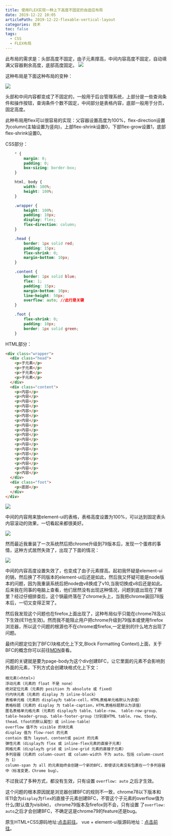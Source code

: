 ```yaml
---
title: 使用FLEX实现一种上下高度不固定的自适应布局
date: 2019-12-22 10:05
articlePath: 2019-12-22-flexable-vertical-layout
categories: 技术
toc: false
tags:
  - CSS
  - FLEX布局
---
```


此布局的需求是：头部高度不固定，由子元素撑高，中间内容高度不固定，自动填满父容器剩余高度，底部高度固定。
![](https://images.liyangzone.com/article_img/技术相关/FLEX上下布局/20191221_103338.png)

这种布局是下面这种布局的变种：

![](https://images.liyangzone.com/article_img/技术相关/FLEX上下布局/20191221_101238.png)

头部和中间内容都变成了不固定的，一般用于后台管理系统，上部分是一些查询条件和操作按钮，查询条件个数不固定，中间部分是表格内容，底部一般用于分页，固定高度。

此种布局用flex可以很容易的实现：父容器设置高度为100%，flex-direction设置为column(主轴设置为竖向)，上部flex-shrink设置0，下部flex-grow设置1，底部flex-shrink设置0。

CSS部分：
```css
    * {
        margin: 0;
        padding: 0;
        box-sizing: border-box;
    }

    html, body {
        width: 100%;
        height: 100%;
    }

    .wrapper {
        height: 100%;
        padding: 10px;
        display: flex;
        flex-direction: column;
    }

    .head {
        border: 1px solid red;
        padding: 15px;
        flex-shrink: 0;
        margin-bottom: 10px;
    }

    .content {
        border: 1px solid blue;
        flex: 1;
        padding: 15px;
        margin-bottom: 10px;
        line-height: 50px;
        overflow: auto; //此行是关键 
    }

    .foot {
        flex-shrink: 0;
        padding: 10px;
        border: 1px solid green;
    }
```

HTML部分：

```html
<div class="wrapper">
  <div class="head">
    <p>子元素</p>
    <p>子元素</p>
    <p>子元素</p>
    <p>子元素</p>
  </div>
  <div class="content">
    <p>内容</p>
    <p>内容</p>
    <p>内容</p>
    <p>内容</p>
    <p>内容</p>
    <p>内容</p>
    <p>内容</p>
    <p>内容</p>
    <p>内容</p>
    <p>内容</p>
    <p>内容</p>
    <p>内容</p>
    <p>内容</p>
    <p>内容</p>
    <p>内容</p>
    <p>内容</p>
    <p>内容</p>
    <p>内容</p>
  </div>
  <div class="foot">
    <p>底部</p>
  </div>
</div>
```

![](https://images.liyangzone.com/article_img/技术相关/FLEX上下布局/20191221_105339.png)

中间的内容用来放element-ui的表格，表格高度设置为100%，可以达到固定表头内容滚动的效果，一切看起来都很美好。

![](https://images.liyangzone.com/article_img/技术相关/FLEX上下布局/20191221_110422.png)

然而最近我重装了一次系统然后把chrome升级到79版本后，发现一个蛋疼的事情，这种方式居然失效了，出现了下面的情况：

![](https://images.liyangzone.com/article_img/技术相关/FLEX上下布局/20191221_135805.png)


中间的内容高度设置失效了，也变成了由子元素撑高。起初我怀疑是element-ui的锅，然后换了不同版本的element-ui后还是如此，然后我又怀疑可能是node版本的问题，因为我重装系统后把node由v8换成了v10,当我切换成v8后还是如此。后来我在同事的电脑上查看，他们居然没有出现这种情况，问题到底出现在了哪里？经过仔细排查后，这个锅最终落在了chrome头上，当我把chrome装回78版本后，一切又变得正常了。


然后我发现这个问题也在firefox上面出现了，这种布局似乎只能在chrome78及以下生效(IE11也生效)。然而我不能阻止用户把chrome升级到79版本或使用firefox浏览器，所以这个问题的根源也不在chrome或firefox,一定是别的什么地方出现了问题。

最终问题定位到了BFC(块格式化上下文,Block Formatting Context)上面，关于BFC的概念你可以前往[MDN](https://developer.mozilla.org/zh-CN/docs/Web/Guide/CSS/Block_formatting_context)查看。

问题的关键就是要为page-body为这个div创建BFC，让它里面的元素不会影响到外面的元素，下列方式会创建块格式化上下文：

```
根元素(<html>)
浮动元素（元素的 float 不是 none）
绝对定位元素（元素的 position 为 absolute 或 fixed）
行内块元素（元素的 display 为 inline-block）
表格单元格（元素的 display为 table-cell，HTML表格单元格默认为该值）
表格标题（元素的 display 为 table-caption，HTML表格标题默认为该值）
匿名表格单元格元素（元素的 display为 table、table-row、 table-row-group、table-header-group、table-footer-group（分别是HTML table、row、tbody、thead、tfoot的默认属性）或 inline-table）
overflow 值不为 visible 的块元素
display 值为 flow-root 的元素
contain 值为 layout、content或 paint 的元素
弹性元素（display为 flex 或 inline-flex元素的直接子元素）
网格元素（display为 grid 或 inline-grid 元素的直接子元素）
多列容器（元素的 column-count 或 column-width 不为 auto，包括 column-count 为 1）
column-span 为 all 的元素始终会创建一个新的BFC，即使该元素没有包裹在一个多列容器中（标准变更，Chrome bug）。
```
 
不过我试了多种方式，都没有生效，只有设置 `overflow: auto` 之后才生效。

这个问题的根本原因就是浏览器创建BFC的规则不一致，chrome78以下版本和IE11会为`display`为`flex`的直接子元素创建BFC，不管这个子元素的overflow值为什么(默认值为visible)， chrome79版本及firefox则不会，只有设置 了`overflow: auto`之后才会创建BFC，不确定这是chrome79的feature还是bug。

原生HTML+CSS源码地址:[点击前往](https://codepen.io/liyang5945/pen/povvVbe)。
vue + element-ui版源码地址：[点击前往](https://codepen.io/liyang5945/pen/abzJybY)。





